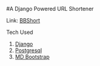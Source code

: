#A Django Powered URL Shortener

Link: [BBShort](backbenchertech.com/bbshort)

Tech Used

1. [Django](www.djangoproject.com)
2. [Postgresql](https://www.postgresql.org)
3. [MD Bootstrap](www.mdbootstrap.com)
